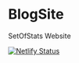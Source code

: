 # BlogSite
SetOfStats Website

[![Netlify Status](https://api.netlify.com/api/v1/badges/a5090d13-dfe8-4cfa-a91d-d0cb08907049/deploy-status)](https://app.netlify.com/sites/setsofstats/deploys)
